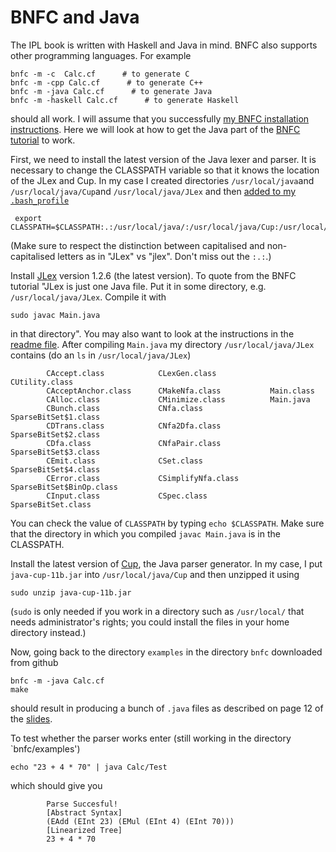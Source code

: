 # BNFC and Java

The IPL book is written with Haskell and Java in mind. BNFC also supports other programming languages. For example

    bnfc -m -c  Calc.cf      # to generate C
    bnfc -m -cpp Calc.cf      # to generate C++
    bnfc -m -java Calc.cf      # to generate Java
    bnfc -m -haskell Calc.cf      # to generate Haskell
    
should all work. I will assume that you successfully [my BNFC installation instructions](https://github.com/alexhkurz/compiler-construction/blob/master/BNFC-installation.md). Here we will look at how to get the 
Java part of the [BNFC tutorial](http://bnfc.digitalgrammars.com/tutorial/bnfc-tutorial.html) to work.

First, we need to install the latest version of the Java lexer and parser. It is necessary to change the CLASSPATH variable so that
it knows the location of the JLex and Cup. In my case I created directories `/usr/local/java`and `/usr/local/java/Cup`and `/usr/local/java/JLex` and then [added to my `.bash_profile`](https://github.com/alexhkurz/compiler-construction/blob/master/PATH.md)

     export CLASSPATH=$CLASSPATH:.:/usr/local/java/:/usr/local/java/Cup:/usr/local/java/JLex
     
(Make sure to respect the distinction between capitalised and non-capitalised letters as in "JLex" vs "jlex". Don't miss out the `:.:`.)

Install [JLex](http://www.cs.princeton.edu/~appel/modern/java/JLex/) version 1.2.6 (the latest version). To quote from the BNFC tutorial "JLex is just one Java file. Put it in some directory, e.g. `/usr/local/java/JLex`. Compile it with 

    sudo javac Main.java 
    
in that directory". You may also want to look at the instructions in the [readme file](http://www.cs.princeton.edu/~appel/modern/java/JLex/current/README). After compiling `Main.java` my directory `/usr/local/java/JLex` contains (do an `ls` in `/usr/local/java/JLex`)

            CAccept.class            CLexGen.class            CUtility.class
            CAcceptAnchor.class      CMakeNfa.class           Main.class
            CAlloc.class             CMinimize.class          Main.java
            CBunch.class             CNfa.class               SparseBitSet$1.class
            CDTrans.class            CNfa2Dfa.class           SparseBitSet$2.class
            CDfa.class               CNfaPair.class           SparseBitSet$3.class
            CEmit.class              CSet.class               SparseBitSet$4.class
            CError.class             CSimplifyNfa.class       SparseBitSet$BinOp.class
            CInput.class             CSpec.class              SparseBitSet.class

You can check the value of `CLASSPATH` by typing `echo $CLASSPATH`. Make sure that the directory in which you compiled `javac Main.java` is in the CLASSPATH.

Install the latest version of [Cup](http://www2.cs.tum.edu/projects/cup/), the Java parser generator. In my case, I put `java-cup-11b.jar` into `/usr/local/java/Cup` and then unzipped it using 

    sudo unzip java-cup-11b.jar
    
(`sudo` is only needed if you work in a directory such as `/usr/local/` that needs administrator's rights; you could install the files in your home directory instead.)

Now, going back to the directory `examples` in the directory `bnfc` downloaded from github

    bnfc -m -java Calc.cf
    make
 
should result in producing a bunch of `.java` files as described on page 12 of the [slides](http://www.grammaticalframework.org/ipl-book/slides/2-slides-ipl-book.pdf).

To test whether the parser works enter (still working in the directory `bnfc/examples')

    echo "23 + 4 * 70" | java Calc/Test 
        
which should give you 

            Parse Succesful!
            [Abstract Syntax]
            (EAdd (EInt 23) (EMul (EInt 4) (EInt 70))) 
            [Linearized Tree]
            23 + 4 * 70





   
